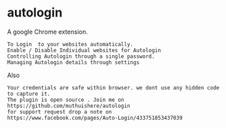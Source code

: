 autologin
=========

A google Chrome extension.

	To Login  to your websites automatically.
	Enable / Disable Individual websites for Autologin
	Controlling Autologin through a single password.
	Managing Autologin details through settings
	
Also

	Your credentials are safe within browser. we dont use any hidden code to capture it.
	The plugin is open source . Join me on https://github.com/muthuishere/autologin
	for support request drop a note on  https://www.facebook.com/pages/Auto-Login/433751853437039	
